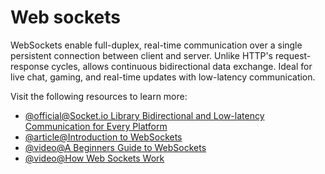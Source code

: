 # Web sockets

WebSockets enable full-duplex, real-time communication over a single persistent connection between client and server. Unlike HTTP's request-response cycles, allows continuous bidirectional data exchange. Ideal for live chat, gaming, and real-time updates with low-latency communication.

Visit the following resources to learn more:

- [@official@Socket.io Library Bidirectional and Low-latency Communication for Every Platform](https://socket.io/)
- [@article@Introduction to WebSockets](https://www.tutorialspoint.com/websockets/index.htm)
- [@video@A Beginners Guide to WebSockets](https://www.youtube.com/watch?v=8ARodQ4Wlf4)
- [@video@How Web Sockets Work](https://www.youtube.com/watch?v=G0_e02DdH7I)